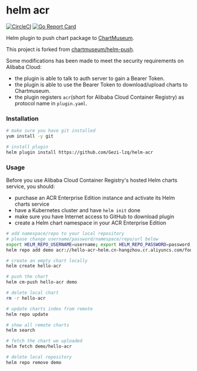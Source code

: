 # helm acr

[![CircleCI](https://circleci.com/gh/Gezi-lzq/helm-acr.svg?style=svg)](https://circleci.com/gh/Gezi-lzq/helm-acr)
[![Go Report Card](https://goreportcard.com/badge/github.com/Gezi-lzq/helm-acr)](https://goreportcard.com/report/github.com/Gezi-lzq/helm-acr)

Helm plugin to push chart package to [ChartMuseum](https://github.com/helm/chartmuseum).

This project is forked from [chartmuseum/helm-push](https://github.com/chartmuseum/helm-push). 

Some modifications has been made to meet the security requirements on Alibaba Cloud:
* the plugin is able to talk to auth server to gain a Bearer Token.
* the plugin is able to use the Bearer Token to download/upload charts to Chartmuseum.
* the plugin registers `acr`(short for Alibaba Cloud Container Registry) as protocol name in `plugin.yaml`.

### Installation

```bash
# make sure you have git installed
yum install -y git

# install plugin
helm plugin install https://github.com/Gezi-lzq/helm-acr
```

### Usage

Before you use Alibaba Cloud Container Registry's hosted Helm charts service, you should:
* purchase an ACR Enterprise Edition instance and activate its Helm charts service
* have a Kubernetes cluster and have `helm init` done
* make sure you have Internet access to GitHub to download plugin
* create a Helm chart namespace in your ACR Enterprise Edition

```bash
# add namespace/repo to your local repository
# please change username/password/namespace/repo/url below
export HELM_REPO_USERNAME=username; export HELM_REPO_PASSWORD=password;
helm repo add demo acr://hello-acr-helm.cn-hangzhou.cr.aliyuncs.com/foo/bar --username ${HELM_REPO_USERNAME} --password ${HELM_REPO_PASSWORD}

# create an empty chart locally
helm create hello-acr

# push the chart
helm cm-push hello-acr demo

# delete local chart
rm -r hello-acr

# update charts index from remote
helm repo update

# show all remote charts
helm search

# fetch the chart we uploaded
helm fetch demo/hello-acr

# delete local repository
helm repo remove demo
```